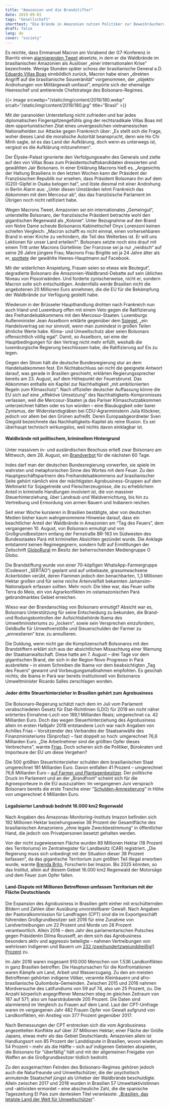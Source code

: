 ```yaml
---
title: "Amazonien und die Brandstifter"
date: 2019-09-01
tags: "Gesellschaft"
shorttext: "Die Brände in Amazonien nutzen Politiker zur Beweihräucherung während skrupellose Geschäftemacher die Ursachen und Profiteure sind."
draft: false
lang: de
cover: "society"
---
```


Es reichte, dass Emmanuel Macron am Vorabend der G7-Konferenz in Biarritz einen [alarmierenden Tweet](https://twitter.com/EmmanuelMacron/status/1164617008962527232 "Macron beginnt die Beweihräucherung") absetzte, in dem er die Waldbrände im brasilianischen Amazonien als Auslöser „einer internationalen Krise” bezeichnete. Wenige Stunden später schoss der brasilianische General a.D. [Eduardo Villas Boas](https://twitter.com/Gen_VillasBoas/status/1164719139413536774 "Der General folgt der Beweihräucherung") sinnbildlich zurück, Macron habe einen „direkten Angriff auf die brasilianische Souveränität” vorgenommen, der „objektiv Androhungen von Militärgewalt umfasst”, empörte sich der ehemalige Heereschef und amtierende Chefstratege des Bolsonaro-Regimes.

{{< image srcwebp="/static/img/content/2019/180.webp" srcalt="/static/img/content/2019/180.jpg" title="Brasil" >}}

Mit der paranoiden Unterstellung nicht zufrieden und bar jedes diplomatischen Fingerspitzengefühls ging der rechtsradikale Villas Boas mit dem opportunistischen Zitat eines unvergesslichen vietnamesischen Nationalhelden zur Attacke gegen Frankreich über: „Es stellt sich die Frage, woher dieses Land die moralische Autorität beansprucht, denn wie Ho Chi Minh sagte, ist es das Land der Aufklärung, doch wenn es unterwegs ist, vergisst es die Aufklärung mitzunehmen“.

Der Élysée-Palast ignorierte den Verfolgungswahn des Generals und zielte auf den von Villas Boas zum Präsidentschaftskandidaten dressierten und gewählten Jair Bolsonaro. In einer Erklärung Macrons hieß es, „Angesichts der Haltung Brasiliens in den letzten Wochen kann der Präsident der Französischen Republik nur ersehen, dass Präsident Bolsonaro ihn auf dem (G20)-Gipfel in Osaka belogen hat”, und löste diesmal mit einer Androhung in Berlin Alarm aus: „Unter diesen Umständen lehnt Frankreich das Abkommen mit dem Mercosur ab”, das das französische Parlament im Übrigen noch nicht ratifiziert habe.

Wegen Macrons Tweet, Amazonien sei ein internationales „Gemeingut“, unterstellte Bolsonaro, der französische Präsident betrachte wohl den gigantischen Regenwald als „Kolonie“. Unter Bezugnahme auf den Brand von Notre Dame scheute Bolsonaros Kabinettschef Onyx Lorenzoni keinen schiefen Vergleich: „Macron schafft es nicht einmal, einen vorhersehbaren Brand in einer Kirche zu verhindern, die Teil des Welterbes ist. Er will uns Lektionen für unser Land erteilen?“. Bolsonaro setzte noch eins drauf mit einem Tritt unter Macrons Gürtellinie: Der Franzose sei ja nur „neidisch“ auf seine 26 Jahre jüngere Frau; Macrons Frau Brigitte sei ja 24 Jahre älter als er, [spottete](https://catracalivre.com.br/cidadania/bolsonaro-faz-post-machista-comparando-sua-esposa-com-a-de-macron/ "Bolsonaro faz post machista comparando sua esposa com a de Macron") der gewählte Heeres-Hauptmann auf Facebook.

Mit der widerlichen Anspielung, Frauen seien so etwas wie Beutegut“, degradierte Bolsonaro die Amazonien-Waldbrand-Debatte auf sein übliches Niveau von Pissoirwänden. Und forderte zynischerweise, nicht er, sondern Macron solle sich entschuldigen. Andernfalls werde Brasilien nicht die angebotenen 20 Millionen Euro annehmen, die die EU für die Bekämpfung der Waldbrände zur Verfügung gestellt habe.

Wiederum in der Brüsseler Haupthandlung drohten nach Frankreich nun auch Irland und Luxemburg offen mit einem Veto gegen die Ratifizierung des Freihandelsabkommens mit den Mercosur-Staaten. Luxemburgs Außenminister Jean Asselborn erklärte gegenüber dem [Spiegel](https://www.spiegel.de/forum/wirtschaft/eu-mercosur-abkommen-das-groesste-freihandelsprojekt-der-welt-droht-zu-scheitern-thread-947346-1.html "EU-Mercosur-Abkommen: Das größte Freihandelsprojekt der Welt droht zu scheitern"), „ein Handelsvertrag sei nur sinnvoll, wenn man zumindest in großen Teilen ähnliche Werte habe. Klima- und Umweltschutz aber seien Bolsonaro offensichtlich völlig egal“. Damit, so Asselborn, sei eine der Hauptbedingungen für den Vertrag nicht mehr erfüllt, weshalb die luxemburgische Regierung beschlossen habe, die Ratifizierung auf Eis zu legen.

Gegen den Strom hält die deutsche Bundesregierung stur an dem Handelsabkommen fest. Ein Nichtabschluss sei nicht die geeignete Antwort darauf, was gerade in Brasilien geschieht, erklärten Regierungssprecher bereits am 23. August, auf dem Höhepunkt der Feuersbrunst. Das Abkommen enthalte ein Kapitel zur Nachhaltigkeit „mit ambitionierten Regeln zum Klimaschutz“. Nach offizieller deutscher Auffassung könne die EU sich auf eine „effektive Umsetzung” des Nachhaltigkeits-Kompromisses verlassen, weil die Mercosur-Staaten ja das Pariser Klimaschutzabkommen unterzeichnet hätten oder es tun würden – eine Blauäugigkeit oder barer Zynismus, der Widerstandsgräben bei CDU-Agrarministerin Julia Klöckner, jedoch vor allem bei den Grünen aufreißt. Deren Europaabgeordneter Sven Giegold bezeichnete das Nachhaltigkeits-Kapitel als reine Illusion. Es sei überhaupt technisch wirkungslos, weil nichts davon einklagbar ist.

#### Waldbrände mit politischem, kriminellem Hintergrund

Unter massivem in- und ausländischen Beschuss erließ zwar Bolsonaro am Mittwoch, dem 28. August, ein [Brandverbot](https://catracalivre.com.br/cidadania/bolsonaro-assina-decreto-que-proibe-queimadas-no-pais-por-60-dias/ "Bolsonaro assina decreto que proíbe queimadas no país por 60 dias") für die nächsten 60 Tage.

Indes darf man der deutschen Bundesregierung vorwerfen, sie spiele im wahrsten und metaphorischen Sinne des Wortes mit dem Feuer. Zu den Hauptgeschäftspartnern des Freihandelsabkommens auf brasilianischer Seite gehört nämlich eine der mächtigsten Agrobusiness-Gruppen auf dem Weltmarkt für Sojagetreide und Fleischerzeugnisse, die zu erheblichem Anteil in kriminelle Handlungen involviert ist, die von massiver Steuerhinterziehung, über Landraub und Waldvernichtung, bis hin zu Vertreibung und Ermordung von armen Bauern und Indianern reichen.

Seit einer Woche kursieren in Brasilien bestätigte, aber von deutschen Medien bisher kaum wahrgenommene Hinweise darauf, dass ein beachtlicher Anteil der Waldbrände in Amazonien am “Tag des Feuers”, dem vergangenen 10. August, von Bolsonaro ermutigt und von Großgrundbesitzern entlang der Fernstraße BR-163 im Südwesten des Bundesstaates Pará mit kriminellen Absichten gezündet wurde. Die Anklage entstammt keinen Regimegegnern, sondern fußt auf Ermittlungen der Zeitschrift [GloboRural](https://revistagloborural.globo.com/Noticias/Sustentabilidade/noticia/2019/08/grupo-no-whatsapp-contratou-motoqueiros-e-motosserras-para-desmatar-e-incendiar-floresta.html "Grupo no WhatsApp contratou motoqueiros e motosserras para desmatar e incendiar a floresta") im Besitz der beherrschenden Mediengruppe O Globo.

Die Brandstiftung wurde von einer 70-köpfigen WhatsApp-Farmergruppe (Codewort „SERTÃO“) geplant und auf unbebaute, grasumwachsene Ackerböden verübt, deren Flammen jedoch den benachbarten, 1,3 Millionen Hektar großen und für seine reiche Artenvielfalt bekannten Jamanxim-Nationalpark erfassen sollten. Mehr noch: Die Idee war, das Feuer sollte Terra do Meio, ein von Agrarkonflikten im ostamazonischen Pará gebrandmarktes Gebiet erreichen.

Wieso war der Brandanschlag von Bolsonaro ermutigt? Absicht war es, Bolsonaro Unterstützung für seine Entscheidung zu bekunden, die Brand- und Rodungskontrollen der Aufsichtsbehörde Ibama des Umweltministeriums zu „lockern“, sowie sein Versprechen einzufordern, Geldbuße für Umweltverstöße und Steuerschulden der Farmer zu „amnestieren“ bzw. zu annullieren.

Die Duldung, wenn nicht gar die Komplizenschaft Bolsonaros mit den Brandstiftern erklärt sich aus der absichtlichen Missachtung einer Warnung der Staatsanwaltschaft. Diese hatte am 7. August – drei Tage vor dem gigantischen Brand, der sich in der Region Novo Progresso in Pará ausbreitete – in einem Schreiben die Ibama vor dem beabsichtigten „Tag des Feuers“ gewarnt und Vorbeugungsmaßnahmen empfohlen. Es geschah nichts; die Ibama in Pará war bereits institutionell von Bolsonaros Umweltminister Ricardo Salles zerschlagen worden.

#### Jeder dritte Steuerhinterzieher in Brasilien gehört zum Agrobusiness

Die Bolsonaro-Regierung schätzt nach dem im Juli vom Parlament verabschiedeten Gesetz für Etat-Richtlinien (LDO) für 2019 ein nicht näher erörtertes Einnahme-Loch von 189,1 Milliarden Reais; umgerechnet ca. 42 Milliarden Euro. Doch das wegen Steuerhinterziehung des Agrobusiness allein im ersten Halbjahr 2018 entstandene Loch war nach Angaben von Achilles Frias – Vorsitzender des Verbandes der Staatsanwälte des Finanzministeriums (Sinprofaz) – fast doppelt so hoch: umgerechnet 76,6 Milliarden Euro. „Die Arbeitnehmer sind die größten Opfer dieses Verbrechens”, warnte [Frias](https://congressoemfoco.uol.com.br/economia/brasil-deixou-de-arrecadar-mais-de-r-345-bilhoes-por-sonegacao-em-2018/ "Brasil deixou de arrecadar mais de R$ 345 bilhões por sonegação em 2018"). Doch scheren sich die Politiker, Bürokraten und Importeure der EU um diese Vergehen?

Die 500 größten Steuerhinterzieher schulden dem brasilianischen Staat umgerechnet 181 Milliarden Euro. Davon entfallen 41 Prozent – umgerechnet 76,6 Milliarden Euro – [auf Farmer und Plantagenbesitzer](https://deolhonosruralistas.com.br/2019/06/23/a-cada-tres-empresas-que-devem-ao-fisco-uma-pertence-ao-agronegocio/ "A cada três empresas que devem ao fisco, uma pertence ao agronegócio"). Der politische Druck im Parlament und an der „Brandfront“ scheint sich für die Agroexporteure in die EU auszuzahlen: Im vergangenen Juni versprach Bolsonaro bereits die erste Tranche einer "[Schulden-Amnestierung](https://economia.uol.com.br/noticias/estadao-conteudo/2019/06/18/ruralistas-podem-obter-anistia-de-divida-de-r-17-bilhoes.htm "Ruralistas podem obter anistia de dívida de R$ 17 bilhões...")" in Höhe von umgerechnet 4 Milliarden Euro.

#### Legalisierter Landraub bedroht 16.000 km2 Regenwald

Nach Angaben des Amazonas-Monitoring-Instituts Imazon befinden sich 192 Millionen Hektar beziehungsweise 38 Prozent der Gesamtfläche des brasilianischen Amazoniens „ohne legale Zweckbestimmung“ in öffentlicher Hand, die jedoch von Privatpersonen besetzt gehalten werden.

Von der nicht zugewiesenen Fläche wurden 89 Millionen Hektar (18 Prozent des Territoriums) im Zentralregister für Landbesitz (CAR) registriert. „Die Regierung muss sich unbedingt mit der Situation dieser 38 Prozent befassen“, da das gigantische Territorium zum größten Teil illegal erworben wurde, warnte [Brenda Brito](https://revistagloborural.globo.com/Noticias/Sustentabilidade/noticia/2018/09/nova-economia-da-amazonia.html "A nova economia da Amazônia"), Forscherin bei Imazon. Bis 2025 könnten, so das Institut, allein auf diesem Gebiet 16.000 km2 Regenwald der Motorsäge und dem Feuer zum Opfer fallen.

#### Land-Dispute mit Millionen Betroffenen umfassen Territorium mit der Fläche Deutschlands

Die Expansion des Agrobusiness in Brasilien geht einher mit erschütternden Bildern und Zahlen über Ausübung unvorstellbarer Gewalt. Nach Angaben der Pastoralkommission für Landfragen (CPT) sind die im Exportgeschäft führenden Großgrundbesitzer seit 2016 für eine Zunahme von Landvertreibungen um 22 Prozent und Morde um 26 Prozent verantwortlich. Allein 2016 – dem Jahr des parlamentarischen Putsches gegen Präsidentin Dilma Rousseff, an dem sich das Agrobusiness besonders aktiv und aggressiv beteiligte – nahmen Vertreibungen von wehrlosen Indigenen und Bauern um [232 (zweihundertzweiunddreißig!) Prozent](https://deolhonosruralistas.com.br/2017/04/19/2016-tem-aumento-de-232-na-expulsao-de-familias-campo/ "2016 tem aumento de 232% na expulsão de famílias do campo") zu.

Im Jahr 2016 waren insgesamt 910.000 Menschen von 1.536 Landkonflikten in ganz Brasilien betroffen. Die Hauptursachen für die Konfrontationen waren Kämpfe um Land, Arbeit und Wasserzugang. Zu den am meisten Betroffenen gehörten indigene Völker, verarmte Kleinbauern und afro-brasilianische Quilombola-Gemeinden. Zwischen 2015 und 2016 nahmen Mordversuche des Latifundiums von 59 auf 74, also um 25 Prozent, zu. Die Anzahl körperlich angegriffener Menschen stieg im gleichen Zeitraum von 187 auf 571; also um haarsträubende 205 Prozent. Die Daten sind alarmierend im Vergleich zu Frauen auf dem Land. Laut der CPT-Umfrage waren im vergangenen Jahr 482 Frauen Opfer von Gewalt aufgrund von Landkonflikten, ein Anstieg von 377 Prozent gegenüber 2017.

Nach Bemessungen der CPT erstrecken sich die vom Agrobusiness angezettelten Konflikte auf über 37 Millionen Hektar; einer Fläche der Größe Japans, etwas mehr als das Gebiet Deutschlands. Amazonien allein ist Handlungsort von 85 Prozent der Landdispute in Brasilien, wovon wiederum 54 Prozent – mehr als die Hälfte – sich auf indigenen Gebieten abspielen, die Bolsonaro für “überfällig” hält und mit der allgemeinen Freigabe von Waffen an die Großgrundbesitzer tödlich bedroht.

Zu den ausgemachten Feinden des Bolsonaro-Regimes gehören jedoch auch die Naturfreunde und Umweltschützer, die der psychotisch anmutende Staatschef jüngst als Urheber der Waldbrände beschuldigte. Allein zwischen 2017 und 2018 wurden in Brasilien 57 Umweltaktivistinnen und -aktivisten ermordet – eine abscheuliche Zahl, die die spanische Tageszeitung El País zum dantesken Titel veranlasste: „[Brasilien, das letalste Land der Welt für Umweltschützer](https://brasil.elpais.com/brasil/2018/07/23/internacional/1532363870_921380.html "Brasil, o país mais letal para defensores da terra e do meio ambiente")“.
